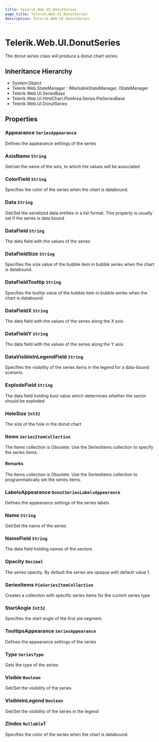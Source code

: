 ```yaml
---
title: Telerik.Web.UI.DonutSeries
page_title: Telerik.Web.UI.DonutSeries
description: Telerik.Web.UI.DonutSeries
---
```


# Telerik.Web.UI.DonutSeries

The donut series class will produce a donut chart series.

## Inheritance Hierarchy

* System.Object
* Telerik.Web.StateManager : IMarkableStateManager, IStateManager
* Telerik.Web.UI.SeriesBase
* Telerik.Web.UI.HtmlChart.PlotArea.Series.PieSeriesBase
* Telerik.Web.UI.DonutSeries

## Properties

###  Appearance `SeriesAppearance`

Defines the appearance settings of the series

###  AxisName `String`

Get/set the name of the axis, to which the values will be associated

###  ColorField `String`

Specifies the color of the series when the chart is databound.

###  Data `String`

Get/Set the serialized data entities in a list format. This property is usually set if the series is data bound

###  DataField `String`

The data field with the values of the series

###  DataFieldSize `String`

Specifies the size value of the bubble item in bubble series when the chart is databound.

###  DataFieldTooltip `String`

Specifies the tooltip value of the bubble item in bubble series when the chart is databound.

###  DataFieldX `String`

The data field with the values of the series along the X axis

###  DataFieldY `String`

The data field with the values of the series along the Y axis

###  DataVisibleInLegendField `String`

Specifies the visibility of the series items in the legend for a data-bound scenario.

###  ExplodeField `String`

The data field holding bool value which determines whether the sector should be exploded

###  HoleSize `Int32`

The size of the hole in the donut chart

###  Items `SeriesItemCollection`

The Items collection is Obsolete. Use the SeriesItems collection to specify the series items.

#### Remarks
The Items collection is Obsolete. Use the SeriesItems collection to programmatically set the series items.

###  LabelsAppearance `DonutSeriesLabelsAppearance`

Defines the appearance settings of the series labels

###  Name `String`

Get/Set the name of the series

###  NameField `String`

The data field holding names of the sectors

###  Opacity `Decimal`

The series opacity. By default the series are opaque with default value 1.

###  SeriesItems `PieSeriesItemCollection`

Creates a collection with specific series items for the current series type

###  StartAngle `Int32`

Specifies the start angle of the first pie segment.

###  TooltipsAppearance `SeriesAppearance`

Defines the appearance settings of the series

###  Type `SeriesType`

Gets the type of the series

###  Visible `Boolean`

Get/Set the visibility of the series

###  VisibleInLegend `Boolean`

Get/Set the visibility of the series in the legend

###  ZIndex `Nullable`1`

Specifies the color of the series when the chart is databound.

